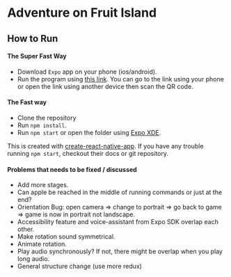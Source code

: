 # Adventure on Fruit Island

## How to Run

#### The Super Fast Way
- Download `Expo` app on your phone (ios/android).
- Run the program using [this link](https://exp.host/@seandkim/fruit_island_expo). You can go to the link using your phone or open the link using another device then scan the QR code.

#### The Fast way
- Clone the repository
- Run `npm install`.
- Run `npm start` or open the folder using [Expo XDE](https://expo.io/tools).

This is created with [create-react-native-app](https://facebook.github.io/react-native/blog/2017/03/13/introducing-create-react-native-app.html). If you have any trouble running `npm start`, checkout their docs or git repository.  

#### Problems that needs to be fixed / discussed
- Add more stages.
- Can apple be reached in the middle of running commands or just at the end?
- Orientation Bug: open camera => change to portrait => go back to game => game is now in portrait not landscape.
- Accessibility feature and voice-assistant from Expo SDK overlap each other.
- Make rotation sound symmetrical.
- Animate rotation.
- Play audio synchronously? If not, there might be overlap when you play long audio.
- General structure change (use more redux)
